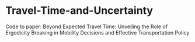 # Travel-Time-and-Uncertainty
Code to paper: Beyond Expected Travel Time: Unveiling the Role of Ergodicity Breaking in Mobility Decisions and Effective Transportation Policy
